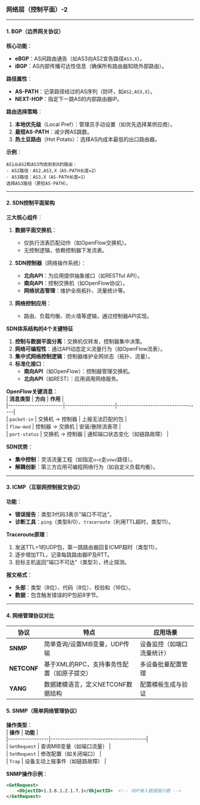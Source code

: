 ### **网络层（控制平面）-2**  
---

#### **1. BGP（边界网关协议）**  
**核心功能**：  
- **eBGP**：AS间路由通告（如AS3向AS2宣告路径`AS3,X`）。  
- **iBGP**：AS内部传播可达性信息（确保所有路由器知晓外部路由）。  

**路径属性**：  
- **AS-PATH**：记录路径经过的AS序列（防环，如`AS2,AS3,X`）。  
- **NEXT-HOP**：指定下一跳AS的内部路由器IP。  

**路由选择策略**：  
1. **本地优先级**（Local Pref）：管理员手动设置（如优先选择某供应商）。  
2. **最短AS-PATH**：减少跨AS跳数。  
3. **热土豆路由**（Hot Potato）：选择AS内成本最低的出口路由器。  

**示例**：  
```
AS1从AS2和AS3均收到到X的路由：
- AS2路径：AS2,AS3,X（AS-PATH长度=2）
- AS3路径：AS3,X（AS-PATH长度=1）
选择AS3路径（更短AS-PATH）。
```

---

#### **2. SDN控制平面架构**  
**三大核心组件**：  
1. **数据平面交换机**：  
   - 仅执行流表匹配动作（如OpenFlow交换机）。  
   - 无控制逻辑，依赖控制器下发流表。  

2. **SDN控制器**（网络操作系统）：  
   - **北向API**：为应用提供抽象接口（如RESTful API）。  
   - **南向API**：控制交换机（如OpenFlow协议）。  
   - **网络状态管理**：维护全局拓扑、流量统计等。  

3. **网络控制应用**：  
   - 路由、负载均衡、防火墙等逻辑，通过控制器API实现。  

**SDN体系结构的4个关键特征**  
1. **控制与数据平面分离**：交换机仅转发，控制器集中决策。  
2. **网络可编程性**：通过API动态定义流量行为（如OpenFlow流表）。  
3. **集中式网络控制逻辑**：控制器维护全网状态（拓扑、流量）。  
4. **标准化接口**：  
   - **南向API**（如OpenFlow）：控制器管理交换机。  
   - **北向API**（如REST）：应用调用网络服务。  

**OpenFlow关键消息**：  
| **消息类型**         | **方向**            | **作用**                          |  
|-----------------------|---------------------|-----------------------------------|  
| `packet-in`           | 交换机 → 控制器     | 上报无法匹配的包                  |  
| `flow-mod`            | 控制器 → 交换机     | 安装/删除流表项                   |  
| `port-status`         | 交换机 → 控制器     | 通知端口状态变化（如链路故障）    |  

**SDN优势**：  
- **集中控制**：灵活流量工程（如指定`u→z`走`uvwz`路径）。  
- **解耦创新**：第三方应用可编程网络行为（如自定义负载均衡）。  

---

#### **3. ICMP（互联网控制报文协议）**  
**功能**：  
- **错误报告**：类型3代码3表示“端口不可达”。  
- **诊断工具**：`ping`（类型8/0）、`traceroute`（利用TTL超时，类型11）。  

**Traceroute原理**：  
1. 发送TTL=1的UDP包，第一跳路由器回复ICMP超时（类型11）。  
2. 逐步增加TTL，记录每跳路由器IP及RTT。  
3. 目标主机返回“端口不可达”（类型3），终止探测。  

**报文格式**：  
- **头部**：类型（8位）、代码（8位）、校验和（16位）。  
- **数据**：包含触发错误的IP包前8字节。  

---

#### **4. 网络管理协议对比**  
| **协议**   | **特点**                                  | **应用场景**               |  
|------------|-------------------------------------------|----------------------------|  
| **SNMP**   | 简单查询/设置MIB变量，UDP传输             | 设备监控（如端口流量统计） |  
| **NETCONF**| 基于XML的RPC，支持事务性配置（如原子提交）| 多设备批量配置管理         |  
| **YANG**   | 数据建模语言，定义NETCONF数据结构         | 配置模板生成与验证         |  

#### **5. SNMP（简单网络管理协议）**  
**操作类型**：  
| **操作**        | **功能**                                |  
|-----------------|----------------------------------------|  
| `GetRequest`    | 查询MIB变量（如端口流量）              |  
| `SetRequest`    | 修改配置（如关闭端口）                 |  
| `Trap`          | 设备主动上报事件（如链路故障）         |  

**SNMP操作示例**：  
```xml
<GetRequest>
    <ObjectID>1.3.6.1.2.1.7.1</ObjectID>  <!-- UDP输入数据报计数 -->
</GetRequest>
```